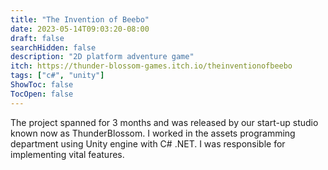 ```yaml
---
title: "The Invention of Beebo"
date: 2023-05-14T09:03:20-08:00
draft: false
searchHidden: false
description: "2D platform adventure game"
itch: https://thunder-blossom-games.itch.io/theinventionofbeebo
tags: ["c#", "unity"]
ShowToc: false
TocOpen: false
---
```

The project spanned for 3 months and was released by our start-up studio known now as ThunderBlossom. I worked in the assets programming department using Unity engine with C# .NET. I was responsible for implementing vital features.

</truncate>